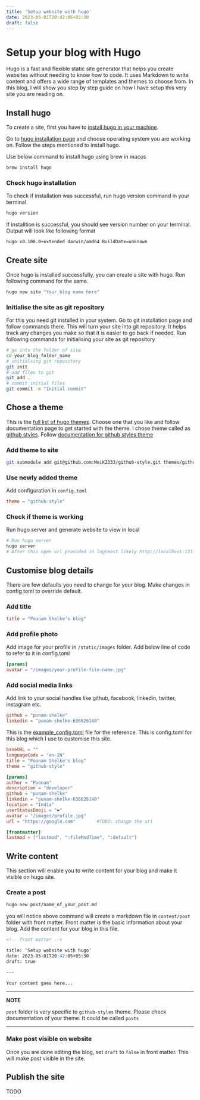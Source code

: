 ```yaml
---
title: 'Setup website with hugo'
date: 2023-05-01T20:42:05+05:30
draft: false
---
```


# Setup your blog with Hugo

Hugo is a fast and flexible static site generator that helps you create websites without needing to know how to code. It uses Markdown to write content and offers a wide range of templates and themes to choose from.
In this blog, I will show you step by step guide on how I have setup this very site you are reading on.

## Install hugo

To create a site, first you have to [install hugo in your machine](https://gohugo.io/installation/).

Go to [hugo installation page](https://gohugo.io/installation/) and choose operating system you are working on. Follow the steps mentioned to install hugo.

Use below command to install hugo using brew in macos

```bash
brew install hugo
```

### Check hugo installation

To check if installation was successful, run hugo version command in your terminal

```bash
hugo version
```

If installtion is successful, you should see version number on your terminal.
Output will look like following format

```txt
hugo v0.108.0+extended darwin/amd64 BuildDate=unknown
```

## Create site

Once hugo is installed successfully, you can create a site with hugo. Run following command for the same.

```bash
hugo new site "Your blog name here"
```

### Initialise the site as git repository

For this you need git installed in your system. Go to git installation page and follow commands there. This will turn your site into git repository. It helps track any changes you make so that it is easier to go back if needed.
Run following commands for initialising your site as git repository

```bash
# go into the folder of site
cd your_blog_folder_name
# initialsing git repository
git init
# add files to git
git add .
# commit initial files
git commit -m "Initial commit"
```

## Chose a theme

This is the [full list of hugo themes](https://themes.gohugo.io/tags/blog/). Choose one that you like and follow documentation page to get started with the theme. I chose theme called as [github styles](https://themes.gohugo.io/themes/github-style/). Follow [documentation for github styles theme](https://github.com/MeiK2333/github-style)

### Add theme to site

```bash
git submodule add git@github.com:MeiK2333/github-style.git themes/github-style
```

### Use newly added theme

Add configuration in `config.toml`

```toml
theme = "github-style"
```

### Check if theme is working

Run hugo server and generate website to view in local

```bash
# Run hugo server
hugo server
# After this open url provided in log(most likely http://localhost:1313/) to open the webiste hosted by hugo server
```

<!-- TODO: add screenshots of the demo blog -->

## Customise blog details

There are few defaults you need to change for your blog. Make changes in config.toml to override default.

### Add title

```toml
title = "Poonam Shelke's blog"
```

### Add profile photo

Add image for your profile in `/static/images` folder. Add below line of code to refer to it in config.toml

```toml
[params]
avatar = "/images/your-profile-file-name.jpg"
```

### Add social media links

Add link to your social handles like github, facebook, linkedin, twitter, instagram etc.

```toml
github = "punam-shelke"
linkedin = "punam-shelke-636626140"
```

This is the [example_config.toml](https://github.com/MeiK2333/github-style/blob/master/config.template.toml) file for the reference.
This is config.toml for this blog which I use to customise this site.<!-- TODO: add link to github config.toml -->

```toml
baseURL = ""
languageCode = "en-IN"
title = "Poonam Shelke's blog"
theme = "github-style"

[params]
author = "Poonam"
description = "developer"
github = "punam-shelke"
linkedin = "punam-shelke-636626140"
location = "India"
userStatusEmoji = "❤️"
avatar = "/images/profile.jpg"
url = "https://google.com"        #TODO: change the url

[frontmatter]
lastmod = ["lastmod", ":fileModTime", ":default"]
```

## Write content

This section will enable you to write content for your blog and make it visible on hugo site.

### Create a post

```bash
hugo new post/name_of_your_post.md
```

you will notice above command will create a markdown file in `content/post` folder with front matter. Front matter is the basic information about your blog. Add the content for your blog in this file.

```md
<!-- front matter -->

title: 'Setup website with hugo'
date: 2023-05-01T20:42:05+05:30
draft: true

---

Your content goes here...
```

---

**NOTE**

`post` folder is very specific to `github-styles` theme. Please check documentation of your theme. It could be called `posts`

---

### Make post visible on website

Once you are done editing the blog, set `draft` to `false` in front matter. This will make post visible in the site.

## Publish the site

TODO
